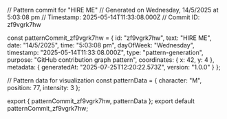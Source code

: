 // Pattern commit for "HIRE ME"
// Generated on Wednesday, 14/5/2025 at 5:03:08 pm
// Timestamp: 2025-05-14T11:33:08.000Z
// Commit ID: zf9vgrk7hw

const patternCommit_zf9vgrk7hw = {
  id: "zf9vgrk7hw",
  text: "HIRE ME",
  date: "14/5/2025",
  time: "5:03:08 pm",
  dayOfWeek: "Wednesday",
  timestamp: "2025-05-14T11:33:08.000Z",
  type: "pattern-generation",
  purpose: "GitHub contribution graph pattern",
  coordinates: {
    x: 42,
    y: 4
  },
  metadata: {
    generatedAt: "2025-07-25T12:20:22.573Z",
    version: "1.0.0"
  }
};

// Pattern data for visualization
const patternData = {
  character: "M",
  position: 77,
  intensity: 3
};

export { patternCommit_zf9vgrk7hw, patternData };
export default patternCommit_zf9vgrk7hw;
